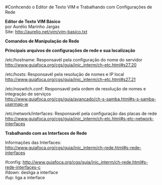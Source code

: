 #Conhcendo o Editor de Texto VIM e Trabalhando com Configurações de Rede

<b>Editor de Texto VIM Básico</b><br>
por Aurélio Marinho Jargas<br>
Site: http://aurelio.net/vim/vim-basico.txt

<b>Comandos de Manipulação de Rede</b><br>

<b>Principais arquivos de configurações de rede e sua localização</b><br>

/etc/hostname: Responsavél pela configuração do nome do servidor<br>
http://www.guiafoca.org/cgs/guia/inic_interm/ch-etc.html#s27.20<br>

/etc/hosts: Responsavél pela resolução de nomes e IP local<br>
http://www.guiafoca.org/cgs/guia/inic_interm/ch-etc.html#s27.21<br>

/etc/nsswitch.conf: Responsavél pela ordem de resolução de nomes e integração de serviços<br>
http://www.guiafoca.org/cgs/guia/avancado/ch-s-samba.html#s-s-samba-usermap-w<br>

/etc/network/interfaces: Responsavél pela configuração das placas de rede<br>
http://www.guiafoca.org/cgs/guia/inic_interm/ch-etc.html#s-etc-network-interfaces<br>

<b>Trabalhando com as Interfaces de Rede</b><br>

Informações das Interfaces: http://www.guiafoca.org/cgs/guia/inic_interm/ch-rede.html#s-rede-interfaces

ifconfig: http://www.guiafoca.org/cgs/guia/inic_interm/ch-rede.html#s-rede-interfaces-c<br>
ifdown: desliga a interface<br>
ifup: liga a interface<br>
